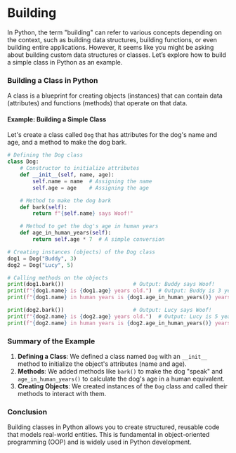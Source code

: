 # Building
In Python, the term "building" can refer to various concepts depending on the context, such as building data structures, building functions, or even building entire applications. However, it seems like you might be asking about building custom data structures or classes. Let’s explore how to build a simple class in Python as an example.

### Building a Class in Python

A class is a blueprint for creating objects (instances) that can contain data (attributes) and functions (methods) that operate on that data.

#### Example: Building a Simple Class

Let's create a class called `Dog` that has attributes for the dog's name and age, and a method to make the dog bark.

```python
# Defining the Dog class
class Dog:
    # Constructor to initialize attributes
    def __init__(self, name, age):
        self.name = name  # Assigning the name
        self.age = age    # Assigning the age

    # Method to make the dog bark
    def bark(self):
        return f"{self.name} says Woof!"

    # Method to get the dog's age in human years
    def age_in_human_years(self):
        return self.age * 7  # A simple conversion

# Creating instances (objects) of the Dog class
dog1 = Dog("Buddy", 3)
dog2 = Dog("Lucy", 5)

# Calling methods on the objects
print(dog1.bark())                      # Output: Buddy says Woof!
print(f"{dog1.name} is {dog1.age} years old.")  # Output: Buddy is 3 years old.
print(f"{dog1.name} in human years is {dog1.age_in_human_years()} years.")  # Output: Buddy in human years is 21 years.

print(dog2.bark())                      # Output: Lucy says Woof!
print(f"{dog2.name} is {dog2.age} years old.")  # Output: Lucy is 5 years old.
print(f"{dog2.name} in human years is {dog2.age_in_human_years()} years.")  # Output: Lucy in human years is 35 years.
```

### Summary of the Example

1. **Defining a Class**: We defined a class named `Dog` with an `__init__` method to initialize the object's attributes (name and age).
2. **Methods**: We added methods like `bark()` to make the dog "speak" and `age_in_human_years()` to calculate the dog's age in a human equivalent.
3. **Creating Objects**: We created instances of the `Dog` class and called their methods to interact with them.

### Conclusion

Building classes in Python allows you to create structured, reusable code that models real-world entities. This is fundamental in object-oriented programming (OOP) and is widely used in Python development.
